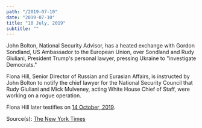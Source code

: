 ```yaml
---
path: "/2019-07-10"
date: "2019-07-10"
title: "10 July, 2019"
subtitle: ""
---
```


John Bolton, National Security Advisor, has a heated exchange with Gordon Sondland, US Ambassador to the European Union, over Sondland and Rudy Giuliani, President Trump's personal lawyer, pressing Ukraine to "investigate Democrats." 

Fiona Hill, Senior Director of Russian and Eurasian Affairs, is instructed by John Bolton to notify the chief lawyer for the National Security Council that Rudy Giuliani and Mick Mulveney, acting White House Chief of Staff, were working on a rogue operation.

Fiona Hill later testifies on <a href="#2019-10-14">14 October, 2019</a>.

<span class="sources">
Source(s): <a href="https://www.nytimes.com/2019/10/14/us/politics/bolton-giuliani-fiona-hill-testimony.html" target="_blank" rel="noopener noreferrer">The New York Times</a>
</span>
